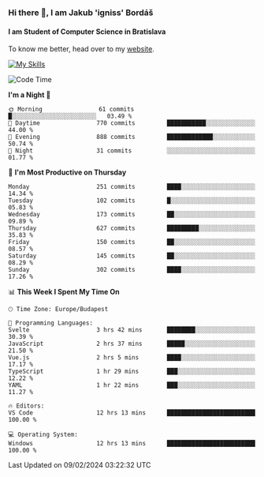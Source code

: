 ### Hi there 👋, I am Jakub 'igniss' Bordáš

#### I am Student of Computer Science in Bratislava
To know me better, head over to my [website](https://bordas.sk).

[![My Skills](https://skillicons.dev/icons?i=js,html,css,figma,svelte,java,kotlin,python,postgresql,typescript,nest,nodejs)](https://bordas.sk)


<!--START_SECTION:waka-->
![Code Time](http://img.shields.io/badge/Code%20Time-1%2C401%20hrs%2036%20mins-blue)

**I'm a Night 🦉** 

```text
🌞 Morning                61 commits          █░░░░░░░░░░░░░░░░░░░░░░░░   03.49 % 
🌆 Daytime                770 commits         ███████████░░░░░░░░░░░░░░   44.00 % 
🌃 Evening                888 commits         █████████████░░░░░░░░░░░░   50.74 % 
🌙 Night                  31 commits          ░░░░░░░░░░░░░░░░░░░░░░░░░   01.77 % 
```
📅 **I'm Most Productive on Thursday** 

```text
Monday                   251 commits         ████░░░░░░░░░░░░░░░░░░░░░   14.34 % 
Tuesday                  102 commits         █░░░░░░░░░░░░░░░░░░░░░░░░   05.83 % 
Wednesday                173 commits         ██░░░░░░░░░░░░░░░░░░░░░░░   09.89 % 
Thursday                 627 commits         █████████░░░░░░░░░░░░░░░░   35.83 % 
Friday                   150 commits         ██░░░░░░░░░░░░░░░░░░░░░░░   08.57 % 
Saturday                 145 commits         ██░░░░░░░░░░░░░░░░░░░░░░░   08.29 % 
Sunday                   302 commits         ████░░░░░░░░░░░░░░░░░░░░░   17.26 % 
```


📊 **This Week I Spent My Time On** 

```text
🕑︎ Time Zone: Europe/Budapest

💬 Programming Languages: 
Svelte                   3 hrs 42 mins       ████████░░░░░░░░░░░░░░░░░   30.39 % 
JavaScript               2 hrs 37 mins       █████░░░░░░░░░░░░░░░░░░░░   21.50 % 
Vue.js                   2 hrs 5 mins        ████░░░░░░░░░░░░░░░░░░░░░   17.17 % 
TypeScript               1 hr 29 mins        ███░░░░░░░░░░░░░░░░░░░░░░   12.22 % 
YAML                     1 hr 22 mins        ███░░░░░░░░░░░░░░░░░░░░░░   11.27 % 

🔥 Editors: 
VS Code                  12 hrs 13 mins      █████████████████████████   100.00 % 

💻 Operating System: 
Windows                  12 hrs 13 mins      █████████████████████████   100.00 % 
```


 Last Updated on 09/02/2024 03:22:32 UTC
<!--END_SECTION:waka-->
